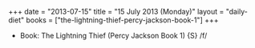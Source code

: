 +++
date = "2013-07-15"
title = "15 July 2013 (Monday)"
layout = "daily-diet"
books = ["the-lightning-thief-percy-jackson-book-1"]
+++


* Book: The Lightning Thief (Percy Jackson Book 1) {S} /f/